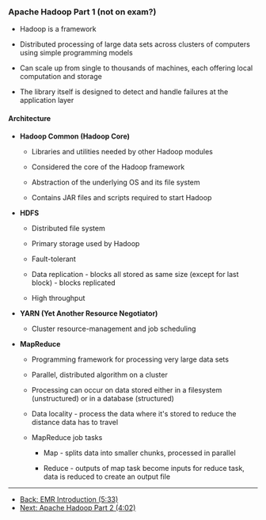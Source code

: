 ### Apache Hadoop Part 1 (not on exam?)

* Hadoop is a framework

* Distributed processing of large data sets across clusters of computers using simple programming models

* Can scale up from single to thousands of machines, each offering local computation and storage

* The library itself is designed to detect and handle failures at the application layer

#### Architecture

* **Hadoop Common (Hadoop Core)**

    * Libraries and utilities needed by other Hadoop modules

    * Considered the core of the Hadoop framework

    * Abstraction of the underlying OS and its file system

    * Contains JAR files and scripts required to start Hadoop

* **HDFS**

    * Distributed file system

    * Primary storage used by Hadoop

    * Fault-tolerant

    * Data replication - blocks all stored as same size (except for last block) - blocks replicated

    * High throughput

* **YARN (Yet Another Resource Negotiator)**

    * Cluster resource-management and job scheduling

* **MapReduce**

    * Programming framework for processing very large data sets

    * Parallel, distributed algorithm on a cluster

    * Processing can occur on data stored either in a filesystem (unstructured) or in a database (structured)

    * Data locality - process the data where it's stored to reduce the distance data has to travel

    * MapReduce job tasks

        * Map - splits data into smaller chunks, processed in parallel

        * Reduce - outputs of map task become inputs for reduce task, data is reduced to create an output file

---

* [Back: EMR Introduction (5:33)](EMR_Introduction.md)
* [Next: Apache Hadoop Part 2 (4:02)](EMR_Apache_Hadoop_Part_2.md)

